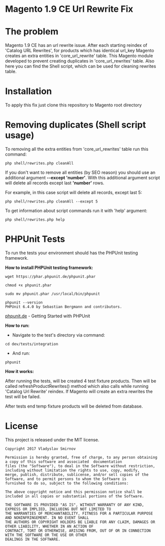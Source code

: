 # Magento 1.9 CE Url Rewrite Fix

The problem
==============
Magento 1.9 CE has an url rewrite issue. After each starting reindex of 'Catalog URL Rewrites',
for products which has identical url_key Magento creates an extra entities  in 'core_url_rewrite' 
table. This Magento module developed to prevent creating duplicates in 'core_url_rewrites' table.
Also here you can find the Shell script, which can be used for cleaning rewrites table.

Installation
==============
To apply this fix just clone this repository to Magento root directory

Removing duplicates (Shell script usage)
==============

To removing all the extra entities from 'core_url_rewrites' table run this command:
```
php shell/rewrites.php cleanAll
```
If you don't want to remove all entities (by SEO reason) you should use an additional argument **--except 'number'**.
With this additional argument script will delete all records except last **'number'** rows.

For example, in this case script will delete all records, except last 5:
```
php shell/rewrites.php cleanAll --except 5

```

To get information about script commands run it with 'help' argument:
```
php shell/rewrites.php help
```

PHPUnit Tests
==============
To run the tests your environment should has the PHPUnit testing framework.

**How to install PHPUnit testing framework:**
```
wget https://phar.phpunit.de/phpunit.phar

chmod +x phpunit.phar

sudo mv phpunit.phar /usr/local/bin/phpunit

phpunit --version
PHPUnit 6.4.0 by Sebastian Bergmann and contributors.
```

[phpunit.de](https://phpunit.de/getting-started.html) - Getting Started with PHPUnit


**How to run:**

* Navigate to the test's directory via command:

```
cd dev/tests/integration 
```

* And run:
```
phpunit
```

**How it works:**

After running the tests, will be created 4 test fixture products. Then will be called refreshProductRewrites() 
method which also calls while running 'Catalog Url Rewrite' reindex. If Magento will create an extra rewrites the test 
will be failed. 

After tests end temp fixture products will be deleted from database.

License
==============
This project is released under the MIT license.

```
Copyright 2017 Vladyslav Smirnov

Permission is hereby granted, free of charge, to any person obtaining a copy of this software and associated  documentation 
files (the "Software"), to deal in the Software without restriction, including without limitation the rights to use, copy, modify, 
merge, publish, distribute, sublicense, and/or sell copies of the Software, and to permit persons to whom the Software is 
furnished to do so, subject to the following conditions:

The above copyright notice and this permission notice shall be included in all copies or substantial portions of the Software.

THE SOFTWARE IS PROVIDED "AS IS", WITHOUT WARRANTY OF ANY KIND, EXPRESS OR IMPLIED, INCLUDING BUT NOT LIMITED TO 
THE WARRANTIES OF MERCHANTABILITY, FITNESS FOR A PARTICULAR PURPOSE AND NONINFRINGEMENT. IN NO EVENT SHALL 
THE AUTHORS OR COPYRIGHT HOLDERS BE LIABLE FOR ANY CLAIM, DAMAGES OR OTHER LIABILITY, WHETHER IN AN ACTION OF 
CONTRACT, TORT OR OTHERWISE, ARISING FROM, OUT OF OR IN CONNECTION WITH THE SOFTWARE OR THE USE OR OTHER 
DEALINGS IN THE SOFTWARE.
```
